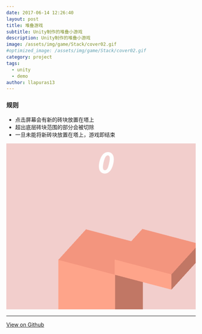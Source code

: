 ```yaml
---
date: 2017-06-14 12:26:40
layout: post
title: 堆叠游戏
subtitle: Unity制作的堆叠小游戏
description: Unity制作的堆叠小游戏
image: /assets/img/game/Stack/cover02.gif
#optimized_image: /assets/img/game/Stack/cover02.gif
category: project
tags:
  - unity
  - demo
author: llapuras13
---
```


### 规则

- 点击屏幕会有新的砖块放置在塔上
- 超出底层砖块范围的部分会被切除
- 一旦未能将新砖块放置在塔上，游戏即结束

![](../assets/img/game/Stack/cover02.gif)

<hr>

[View on Github](https://github.com/llapuras/the-Stack)